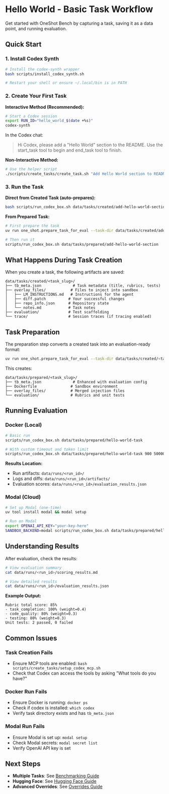 # Hello World - Basic Task Workflow

Get started with OneShot Bench by capturing a task, saving it as a data point, and running evaluation.

## Quick Start

### 1. Install Codex Synth

```bash
# Install the codex-synth wrapper
bash scripts/install_codex_synth.sh

# Restart your shell or ensure ~/.local/bin is in PATH
```

### 2. Create Your First Task

**Interactive Method (Recommended):**

```bash
# Start a Codex session
export RUN_ID="hello_world_$(date +%s)"
codex-synth
```

In the Codex chat:
> Hi Codex, please add a "Hello World" section to the README. Use the start_task tool to begin and end_task tool to finish.

**Non-Interactive Method:**

```bash
# Use the helper script
./scripts/create_tasks/create_task.sh "Add Hello World section to README"
```

### 3. Run the Task

**Direct from Created Task (auto-prepares):**
```bash
bash scripts/run_codex_box.sh data/tasks/created/add-hello-world-section_20250101_120000
```

**From Prepared Task:**
```bash
# First prepare the task
uv run one_shot.prepare_task_for_eval --task-dir data/tasks/created/add-hello-world-section_20250101_120000

# Then run it
scripts/run_codex_box.sh data/tasks/prepared/add-hello-world-section
```

## What Happens During Task Creation

When you create a task, the following artifacts are saved:

```
data/tasks/created/<task_slug>/
├── tb_meta.json              # Task metadata (title, rubrics, tests)
├── overlay_files/           # Files to inject into sandbox
│   ├── LM_INSTRUCTIONS.md   # Instructions for the agent
│   ├── diff.patch          # Your successful changes
│   ├── repo_info.json      # Repository state
│   └── notes.md            # Task notes
├── evaluation/             # Test scaffolding
└── trace/                  # Session traces (if tracing enabled)
```

## Task Preparation

The preparation step converts a created task into an evaluation-ready format:

```bash
uv run one_shot.prepare_task_for_eval --task-dir data/tasks/created/<task_slug>
```

This creates:
```
data/tasks/prepared/<task_slug>/
├── tb_meta.json              # Enhanced with evaluation config
├── Dockerfile               # Sandbox environment
├── overlay_files/           # Merged injection files
└── evaluation/              # Rubrics and unit tests
```

## Running Evaluation

### Docker (Local)

```bash
# Basic run
scripts/run_codex_box.sh data/tasks/prepared/hello-world-task

# With custom timeout and token limit
scripts/run_codex_box.sh data/tasks/prepared/hello-world-task 900 50000
```

**Results Location:**
- Run artifacts: `data/runs/<run_id>/`
- Logs and diffs: `data/runs/<run_id>/artifacts/`
- Evaluation scores: `data/runs/<run_id>/evaluation_results.json`

### Modal (Cloud)

```bash
# Set up Modal (one-time)
uv tool install modal && modal setup

# Run on Modal
export OPENAI_API_KEY="your-key-here"
SANDBOX_BACKEND=modal scripts/run_codex_box.sh data/tasks/prepared/hello-world-task
```

## Understanding Results

After evaluation, check the results:

```bash
# View evaluation summary
cat data/runs/<run_id>/scoring_results.md

# View detailed results
cat data/runs/<run_id>/evaluation_results.json
```

**Example Output:**
```
Rubric total score: 85%
- task_completion: 100% (weight=0.4)
- code_quality: 80% (weight=0.3)
- testing: 80% (weight=0.3)
Unit tests: 2 passed, 0 failed
```

## Common Issues

### Task Creation Fails
- Ensure MCP tools are enabled: `bash scripts/create_tasks/setup_codex_mcp.sh`
- Check that Codex can access the tools by asking "What tools do you have?"

### Docker Run Fails
- Ensure Docker is running: `docker ps`
- Check if codex is installed: `which codex`
- Verify task directory exists and has `tb_meta.json`

### Modal Run Fails
- Ensure Modal is set up: `modal setup`
- Check Modal secrets: `modal secret list`
- Verify OpenAI API key is set

## Next Steps

- **Multiple Tasks**: See [Benchmarking Guide](../benchmarking/README.md)
- **Hugging Face**: See [Hugging Face Guide](../huggingface/README.md)
- **Advanced Overrides**: See [Overrides Guide](../overrides/README.md)
